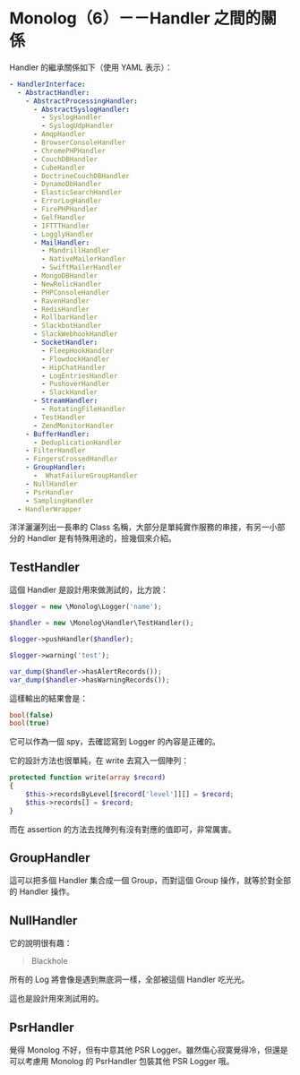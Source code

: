 # Monolog（6）－－Handler 之間的關係

Handler 的繼承關係如下（使用 YAML 表示）：

```yaml
- HandlerInterface:
  - AbstractHandler:
    - AbstractProcessingHandler:
      - AbstractSyslogHandler:
        - SyslogHandler
        - SyslogUdpHandler
      - AmqpHandler
      - BrowserConsoleHandler
      - ChromePHPHandler
      - CouchDBHandler
      - CubeHandler
      - DoctrineCouchDBHandler
      - DynamoDbHandler
      - ElasticSearchHandler
      - ErrorLogHandler
      - FirePHPHandler
      - GelfHandler
      - IFTTTHandler
      - LogglyHandler
      - MailHandler:
        - MandrillHandler
        - NativeMailerHandler
        - SwiftMailerHandler
      - MongoDBHandler
      - NewRelicHandler
      - PHPConsoleHandler
      - RavenHandler
      - RedisHandler
      - RollbarHandler
      - SlackbotHandler
      - SlackWebhookHandler
      - SocketHandler:
        - FleepHookHandler
        - FlowdockHandler
        - HipChatHandler
        - LogEntriesHandler
        - PushoverHandler
        - SlackHandler
      - StreamHandler:
        - RotatingFileHandler
      - TestHandler
      - ZendMonitorHandler
    - BufferHandler:
      - DeduplicationHandler
    - FilterHandler
    - FingersCrossedHandler
    - GroupHandler:
      -  WhatFailureGroupHandler
    - NullHandler
    - PsrHandler
    - SamplingHandler
  - HandlerWrapper
```

洋洋灑灑列出一長串的 Class 名稱，大部分是單純實作服務的串接，有另一小部分的 Handler 是有特殊用途的，撿幾個來介紹。

## TestHandler

這個 Handler 是設計用來做測試的，比方說：

```php
$logger = new \Monolog\Logger('name');

$handler = new \Monolog\Handler\TestHandler();

$logger->pushHandler($handler);

$logger->warning('test');

var_dump($handler->hasAlertRecords());
var_dump($handler->hasWarningRecords());
```

這樣輸出的結果會是：

```php
bool(false)
bool(true)
```

它可以作為一個 spy，去確認寫到 Logger 的內容是正確的。

它的設計方法也很單純，在 write 去寫入一個陣列：

```php
protected function write(array $record)
{
    $this->recordsByLevel[$record['level']][] = $record;
    $this->records[] = $record;
}
``` 

而在 assertion 的方法去找陣列有沒有對應的值即可，非常厲害。

## GroupHandler

這可以把多個 Handler 集合成一個 Group，而對這個 Group 操作，就等於對全部的 Handler 操作。

## NullHandler

它的說明很有趣：

> Blackhole

所有的 Log 將會像是遇到無底洞一樣，全部被這個 Handler 吃光光。

這也是設計用來測試用的。

## PsrHandler

覺得 Monolog 不好，但有中意其他 PSR Logger。雖然傷心寂寞覺得冷，但還是可以考慮用 Monolog 的 PsrHandler 包裝其他 PSR Logger 哦。
